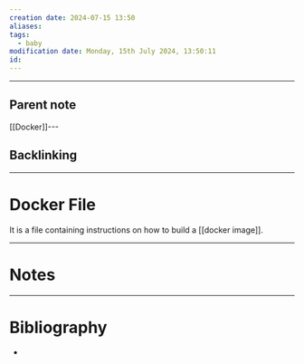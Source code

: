 ```yaml
---
creation date: 2024-07-15 13:50
aliases: 
tags:
  - baby
modification date: Monday, 15th July 2024, 13:50:11
id:
---
```

--- 
## Parent note
[[Docker]]---
## Backlinking


---
# Docker File
It is a file containing instructions on how to build a [[docker image]].

---
# Notes


---
# Bibliography
+ 